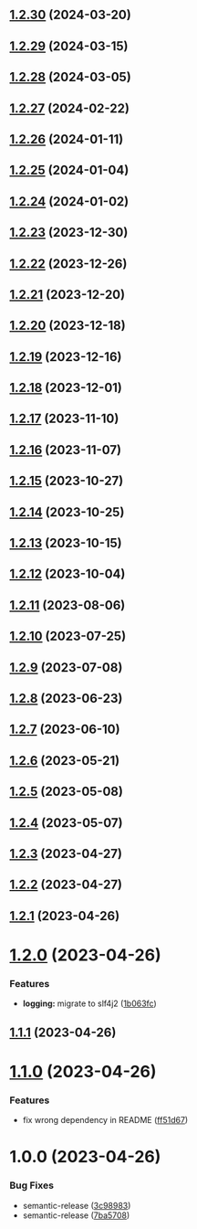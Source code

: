 ## [1.2.30](https://github.com/RouHim/jaudiotagger/compare/1.2.29...1.2.30) (2024-03-20)

## [1.2.29](https://github.com/RouHim/jaudiotagger/compare/1.2.28...1.2.29) (2024-03-15)

## [1.2.28](https://github.com/RouHim/jaudiotagger/compare/1.2.27...1.2.28) (2024-03-05)

## [1.2.27](https://github.com/RouHim/jaudiotagger/compare/1.2.26...1.2.27) (2024-02-22)

## [1.2.26](https://github.com/RouHim/jaudiotagger/compare/1.2.25...1.2.26) (2024-01-11)

## [1.2.25](https://github.com/RouHim/jaudiotagger/compare/1.2.24...1.2.25) (2024-01-04)

## [1.2.24](https://github.com/RouHim/jaudiotagger/compare/1.2.23...1.2.24) (2024-01-02)

## [1.2.23](https://github.com/RouHim/jaudiotagger/compare/1.2.22...1.2.23) (2023-12-30)

## [1.2.22](https://github.com/RouHim/jaudiotagger/compare/1.2.21...1.2.22) (2023-12-26)

## [1.2.21](https://github.com/RouHim/jaudiotagger/compare/1.2.20...1.2.21) (2023-12-20)

## [1.2.20](https://github.com/RouHim/jaudiotagger/compare/1.2.19...1.2.20) (2023-12-18)

## [1.2.19](https://github.com/RouHim/jaudiotagger/compare/1.2.18...1.2.19) (2023-12-16)

## [1.2.18](https://github.com/RouHim/jaudiotagger/compare/1.2.17...1.2.18) (2023-12-01)

## [1.2.17](https://github.com/RouHim/jaudiotagger/compare/1.2.16...1.2.17) (2023-11-10)

## [1.2.16](https://github.com/RouHim/jaudiotagger/compare/1.2.15...1.2.16) (2023-11-07)

## [1.2.15](https://github.com/RouHim/jaudiotagger/compare/1.2.14...1.2.15) (2023-10-27)

## [1.2.14](https://github.com/RouHim/jaudiotagger/compare/1.2.13...1.2.14) (2023-10-25)

## [1.2.13](https://github.com/RouHim/jaudiotagger/compare/1.2.12...1.2.13) (2023-10-15)

## [1.2.12](https://github.com/RouHim/jaudiotagger/compare/1.2.11...1.2.12) (2023-10-04)

## [1.2.11](https://github.com/RouHim/jaudiotagger/compare/1.2.10...1.2.11) (2023-08-06)

## [1.2.10](https://github.com/RouHim/jaudiotagger/compare/1.2.9...1.2.10) (2023-07-25)

## [1.2.9](https://github.com/RouHim/jaudiotagger/compare/1.2.8...1.2.9) (2023-07-08)

## [1.2.8](https://github.com/RouHim/jaudiotagger/compare/1.2.7...1.2.8) (2023-06-23)

## [1.2.7](https://github.com/RouHim/jaudiotagger/compare/1.2.6...1.2.7) (2023-06-10)

## [1.2.6](https://github.com/RouHim/jaudiotagger/compare/1.2.5...1.2.6) (2023-05-21)

## [1.2.5](https://github.com/RouHim/jaudiotagger/compare/1.2.4...1.2.5) (2023-05-08)

## [1.2.4](https://github.com/RouHim/jaudiotagger/compare/1.2.3...1.2.4) (2023-05-07)

## [1.2.3](https://github.com/RouHim/jaudiotagger/compare/1.2.2...1.2.3) (2023-04-27)

## [1.2.2](https://github.com/RouHim/jaudiotagger/compare/1.2.1...1.2.2) (2023-04-27)

## [1.2.1](https://github.com/RouHim/jaudiotagger/compare/1.2.0...1.2.1) (2023-04-26)

# [1.2.0](https://github.com/RouHim/jaudiotagger/compare/1.1.1...1.2.0) (2023-04-26)


### Features

* **logging:** migrate to slf4j2 ([1b063fc](https://github.com/RouHim/jaudiotagger/commit/1b063fcfac9aa7820103e9b6f3137c61197c6cae))

## [1.1.1](https://github.com/RouHim/jaudiotagger/compare/1.1.0...1.1.1) (2023-04-26)

# [1.1.0](https://github.com/RouHim/jaudiotagger/compare/1.0.0...1.1.0) (2023-04-26)


### Features

* fix wrong dependency in README ([ff51d67](https://github.com/RouHim/jaudiotagger/commit/ff51d679b01571b596ef29ef38dcdafc4b2a6bc7))

# 1.0.0 (2023-04-26)


### Bug Fixes

* semantic-release ([3c98983](https://github.com/RouHim/jaudiotagger/commit/3c98983c21d9dd5b0d5a0c1098e366aa93f5f245))
* semantic-release ([7ba5708](https://github.com/RouHim/jaudiotagger/commit/7ba5708f977716d2aef4c696d675feaaf678cf9d))
